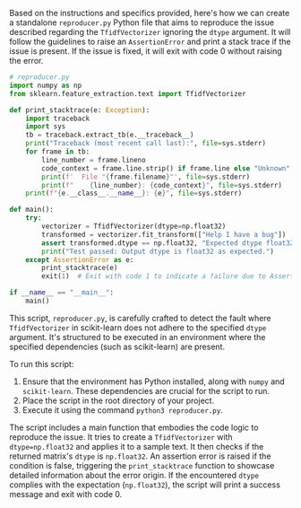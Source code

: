 Based on the instructions and specifics provided, here's how we can create a standalone `reproducer.py` Python file that aims to reproduce the issue described regarding the `TfidfVectorizer` ignoring the `dtype` argument. It will follow the guidelines to raise an `AssertionError` and print a stack trace if the issue is present. If the issue is fixed, it will exit with code 0 without raising the error.

```python
# reproducer.py
import numpy as np
from sklearn.feature_extraction.text import TfidfVectorizer

def print_stacktrace(e: Exception):
    import traceback
    import sys
    tb = traceback.extract_tb(e.__traceback__)
    print("Traceback (most recent call last):", file=sys.stderr)
    for frame in tb:
        line_number = frame.lineno
        code_context = frame.line.strip() if frame.line else "Unknown"
        print(f'  File "{frame.filename}"', file=sys.stderr)
        print(f"    {line_number}: {code_context}", file=sys.stderr)
    print(f"{e.__class__.__name__}: {e}", file=sys.stderr)

def main():
    try:
        vectorizer = TfidfVectorizer(dtype=np.float32)
        transformed = vectorizer.fit_transform(["Help I have a bug"])
        assert transformed.dtype == np.float32, "Expected dtype float32, but got dtype float64"
        print("Test passed: Output dtype is float32 as expected.")
    except AssertionError as e:
        print_stacktrace(e)
        exit(1)  # Exit with code 1 to indicate a failure due to AssertionError

if __name__ == "__main__":
    main()
```

This script, `reproducer.py`, is carefully crafted to detect the fault where `TfidfVectorizer` in scikit-learn does not adhere to the specified `dtype` argument. It's structured to be executed in an environment where the specified dependencies (such as scikit-learn) are present.

To run this script:
1. Ensure that the environment has Python installed, along with `numpy` and `scikit-learn`. These dependencies are crucial for the script to run.
2. Place the script in the root directory of your project.
3. Execute it using the command `python3 reproducer.py`.

The script includes a main function that embodies the code logic to reproduce the issue. It tries to create a `TfidfVectorizer` with `dtype=np.float32` and applies it to a sample text. It then checks if the returned matrix's `dtype` is `np.float32`. An assertion error is raised if the condition is false, triggering the `print_stacktrace` function to showcase detailed information about the error origin. If the encountered `dtype` complies with the expectation (`np.float32`), the script will print a success message and exit with code 0.